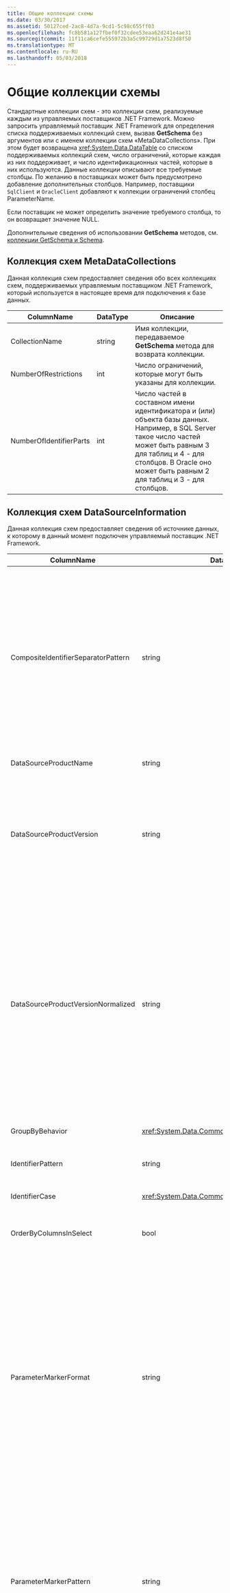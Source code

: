 ```yaml
---
title: Общие коллекции схемы
ms.date: 03/30/2017
ms.assetid: 50127ced-2ac8-4d7a-9cd1-5c98c655ff03
ms.openlocfilehash: fc8b581a127fbef0f32cdee53eaa62d241e4ae31
ms.sourcegitcommit: 11f11ca6cefe555972b3a5c99729d1a7523d8f50
ms.translationtype: MT
ms.contentlocale: ru-RU
ms.lasthandoff: 05/03/2018
---
```

# <a name="common-schema-collections"></a>Общие коллекции схемы
Стандартные коллекции схем - это коллекции схем, реализуемые каждым из управляемых поставщиков .NET Framework. Можно запросить управляемый поставщик .NET Framework для определения списка поддерживаемых коллекций схем, вызвав **GetSchema** без аргументов или с именем коллекции схем «MetaDataCollections». При этом будет возвращена <xref:System.Data.DataTable> со списком поддерживаемых коллекций схем, число ограничений, которые каждая из них поддерживает, и число идентификационных частей, которые в них используются. Данные коллекции описывают все требуемые столбцы. По желанию в поставщиках может быть предусмотрено добавление дополнительных столбцов. Например, поставщики `SqlClient` и `OracleClient` добавляют к коллекции ограничений столбец ParameterName.  
  
 Если поставщик не может определить значение требуемого столбца, то он возвращает значение NULL.  
  
 Дополнительные сведения об использовании **GetSchema** методов, см. [коллекции GetSchema и Schema](../../../../docs/framework/data/adonet/getschema-and-schema-collections.md).  
  
## <a name="metadatacollections"></a>Коллекция схем MetaDataCollections  
 Данная коллекция схем предоставляет сведения обо всех коллекциях схем, поддерживаемых управляемым поставщиком .NET Framework, который используется в настоящее время для подключения к базе данных.  
  
|ColumnName|DataType|Описание|  
|----------------|--------------|-----------------|  
|CollectionName|string|Имя коллекции, передаваемое **GetSchema** метода для возврата коллекции.|  
|NumberOfRestrictions|int|Число ограничений, которые могут быть указаны для коллекции.|  
|NumberOfIdentifierParts|int|Число частей в составном имени идентификатора и (или) объекта базы данных. Например, в SQL Server такое число частей может быть равным 3 для таблиц и 4 - для столбцов. В Oracle оно может быть равным 2 для таблиц и 3 - для столбцов.|  
  
## <a name="datasourceinformation"></a>Коллекция схем DataSourceInformation  
 Данная коллекция схем предоставляет сведения об источнике данных, к которому в данный момент подключен управляемый поставщик .NET Framework.  
  
|ColumnName|DataType|Описание|  
|----------------|--------------|-----------------|  
|CompositeIdentifierSeparatorPattern|string|Регулярное выражение служит для согласования составных разделителей в составном идентификаторе. Например «\\.» (для SQL Server) или «@&#124;\\.» (для Oracle).<br /><br /> Составной идентификатор является обычно, для чего используется имя объекта базы данных, например: pubs.dbo.authors или pubs@dbo.authors.<br /><br /> Для SQL Server использовать регулярное выражение «\\.». Для OracleClient следует использовать «@&#124;\\.».<br /><br /> Для ODBC следует использовать Catalog_name_seperator.<br /><br /> Для OLE DB следует использовать DBLITERAL_CATALOG_SEPARATOR или DBLITERAL_SCHEMA_SEPARATOR.|  
|DataSourceProductName|string|Имя продукта, доступ к которому обеспечивается поставщиком, например «Oracle» или «SQLServer».|  
|DataSourceProductVersion|string|Версия продукта, доступ к которому обеспечивается поставщиком, в собственном формате источников данных, а не в формате Microsoft.<br /><br /> В некоторых случаях DataSourceProductVersion и DataSourceProductVersionNormalized будут иметь одно значение. В случае OLE DB и ODBC эти значения всегда одинаковы, поскольку они сопоставляются с одним и тем же вызовом функции в собственном API-интерфейсе.|  
|DataSourceProductVersionNormalized|string|Нормализованная версия для источника данных, позволяющая провести ее сравнение с помощью функции `String.Compare()`. Данный формат является согласованным для всех версий поставщика, что позволяет исключить появление обозначения версии 10 между обозначениями версий 1 и 2 после сортировки.<br /><br /> Например поставщик Oracle использует формат «nn.nn.nn.nn.nn» для нормализованной версии, что приводит к источнику данных Oracle 8i возвращает значение «08.01.07.04.01»». SQL Server используется обычный формат Майкрософт «nn.nn.nnnn».<br /><br /> В некоторых случаях DataSourceProductVersion и DataSourceProductVersionNormalized будут иметь одно значение. В случае OLE DB и ODBC эти значения всегда одинаковы, поскольку они сопоставляются с одним и тем же вызовом функции в собственном API-интерфейсе.|  
|GroupByBehavior|<xref:System.Data.Common.GroupByBehavior>|Задает связь между столбцами в предложении GROUP BY и неагрегатными столбцами в списке выбора.|  
|IdentifierPattern|string|Регулярное выражение, которое согласуется с идентификатором или имеет совпадающее с ним значение. Например, «[A-Za-z0-9_#$]».|  
|IdentifierCase|<xref:System.Data.Common.IdentifierCase>|Определяет, обрабатываются ли идентификаторы, не заключенные в кавычки, с учетом регистра.|  
|OrderByColumnsInSelect|bool|Указывает, должны ли столбцы в предложении ORDER BY быть в списке выбора. Значение true определяет, что они должны находиться в списке выбора, значение false указывает обратное.|  
|ParameterMarkerFormat|string|Строка форматирования, представляющая способ форматирования параметра.<br /><br /> Если именованные параметры поддерживаются источником данных, первый местозаполнитель в этой строке должен находиться в позиции форматирования имени параметра.<br /><br /> Например, если источник данных ожидает получения параметров с именем и с префиксом ":" это было бы «:{0}». При форматировании с именем параметра «p1» итоговая строка будет иметь вид «:p1».<br /><br /> Если источник данных ожидает получения параметров с префиксом "@", но имена уже содержат их, это будет "{0}" и результатом форматирования параметра с именем «@p1«просто будет»@p1».<br /><br /> Для источников данных, не именованных параметров ожидается использование "?" символ, строка формата может быть указана как просто "?", что приводит к пропуску имени параметра. Для OLE DB возвращается символ «?».|  
|ParameterMarkerPattern|string|Регулярное выражение, соответствующее маркеру параметра. Оно будет иметь значение, совпадающее с именем параметра (если таковое имеется).<br /><br /> Например, если поддерживаются именованные параметры с начальным символом «@», включаемым в имя параметра, то выражение будет иметь вид «(@[A-Za-z0-9_$#]*)».<br /><br /> Тем не менее если именованные параметры поддерживаются с ":" как начальным символом и он не является частью имени параметра, это может быть: «: ([A-Za-z0-9_$ #]\*)».<br /><br /> Разумеется, если источник данных не поддерживает именованные параметры, выражением будет просто «?».|  
|ParameterNameMaxLength|int|Максимальная длина имени параметра в символах. В среде Visual Studio принято предположение, что в случае поддержки имен параметров минимальным значением максимальной длины будет 30 символов.<br /><br /> Если источник данных не поддерживает именованные параметры, это свойство возвращает ноль.|  
|ParameterNamePattern|string|Регулярное выражение, соответствующее действительным именам параметров. Для различных источников данных применяются разные правила использования символов в именах параметров.<br /><br /> В среде Visual Studio принято предположение, что в случае поддержки имен параметров символы «\p{Lu}\p{Ll}\p{Lt}\p{Lm}\p{Lo}\p{Nl}\p{Nd}» являются минимальным поддерживаемым набором символов, действительных для имен параметров.|  
|QuotedIdentifierPattern|string|Регулярное выражение, соответствующее идентификатору, заключенному в кавычки, и имеющее значение идентификатора без кавычек. Например, если в источнике данных используются двойные кавычки для определения идентификаторов, заключенных в кавычки, это будет: «(([^\\"]&#124;\\"\\") *)».|  
|QuotedIdentifierCase|<xref:System.Data.Common.IdentifierCase>|Определяет, обрабатываются ли заключенные в кавычки идентификаторы с учетом регистра.|  
|StatementSeparatorPattern|string|Регулярное выражение, соответствующее разделителю инструкций.|  
|StringLiteralPattern|string|Регулярное выражение, соответствующее строковому литералу, и имеющее одинаковое с ним значение. Например, если в источнике данных используются одинарные кавычки для определения строк, это будет: «('([^']&#124;'') * ")»"|  
|SupportedJoinOperators|<xref:System.Data.Common.SupportedJoinOperators>|Указывает, какие типы инструкций соединения SQL поддерживаются источником данных.|  
  
## <a name="datatypes"></a>DataTypes  
 Данная коллекция схем предоставляет сведения о типах данных, поддерживаемых базой данных, к которой в данный момент подключен управляемый поставщик .NET Framework.  
  
|ColumnName|DataType|Описание|  
|----------------|--------------|-----------------|  
|TypeName|string|Имя типа данных, зависящего от поставщика.|  
|ProviderDbType|int|Значение типа, зависящего от поставщика, которое можно использовать при задании типа параметра. Например, SqlDbType.Money или OracleType.Blob.|  
|ColumnSize|long|Значение длины нечислового столбца или параметра, которое относится либо к максимуму, либо к длине, определенной поставщиком для этого типа.<br /><br /> Для символьных данных это максимальная или определенная длина в единицах, заданных источником данных. В Oracle для символьных данных некоторых типов применяется такой принцип, что вначале указывается длина, а затем - действительный размер хранения. Указывается длина в единицах только для Oracle.<br /><br /> Для типов данных даты-времени это длина строки представления (при условии использования максимально допустимой точности компонента с определением долей секунды).<br /><br /> Если типа данных является числовым, это верхняя граница максимальной точности типа данных.|  
|CreateFormat|string|Строка форматирования, представляющая способ добавления данного столбца в инструкцию описания данных, например CREATE TABLE. Каждый элемент массива CreateParameter должен быть представлен в строке форматирования так называемым «маркером параметра».<br /><br /> Например, тип данных DECIMAL в SQL требует указания точности и масштаба. В этом случае строка формата будет «DECIMAL ({0},{1})».|  
|CreateParameters|string|Параметры создания, которые необходимо указать при создании столбца данных этого типа. Каждый параметр создания перечисляется в строке с разделением запятыми в порядке указания параметров.<br /><br /> Например, тип данных DECIMAL в SQL требует указания точности и масштаба. В этом случае параметры создания должны содержать строку «точность, масштаб».<br /><br /> В тексте команды для создания столбца DECIMAL с точностью 10 и масштабом 2 значение столбца CreateFormat может быть ДЕСЯТИЧНЫМ ({0},{1})» и полной спецификацией типа будет иметь вид «Decimal(10,2)».|  
|DataType|string|Имя типа данных платформы .NET Framework.|  
|IsAutoincrementable|bool|true. Значения данных этого типа могут быть заданы с автоматическим приращением.<br /><br /> false. Значения данных этого типа не могут быть заданы с автоматическим приращением.<br /><br /> Обратите внимание, что определяется лишь возможность, что столбцы этого типа данных могут быть заданы с автоматическим приращением, а не то, что все столбцы этого типа имеют автоматическое приращение.|  
|IsBestMatch|bool|true. Данные этого типа выбираются с учетом наилучшего соответствия между типами данных хранилища данных и типом данных .NET Framework, определяемым значением в столбце DataType.<br /><br /> false. Данные этого типа не выбираются с учетом наилучшего соответствия.<br /><br /> Для каждого набора строк, в которых значение столбца DataType одинаково, столбцу IsBestMatch присваивается значение true только в одной строке.|  
|IsCaseSensitive|bool|true. Данные этого типа являются символьными и задаются с учетом регистра.<br /><br /> false. Данные этого типа не являются символьными, или в них не учитывается регистр.|  
|IsFixedLength|bool|true. Столбцы данных этого типа, созданные с помощью языка DDL, будут иметь фиксированную длину.<br /><br /> false. Столбцы данных этого типа, созданные с помощью языка DDL, будут иметь переменную длину.<br /><br /> DBNull.Value. Неизвестно, с каким столбцом поставщик сопоставит это поле - со столбцом фиксированной длины или переменной длины.|  
|IsFixedPrecisionScale|bool|true. Данные этого типа имеют фиксированные точность и масштаб.<br /><br /> false. Данные этого типа не имеют фиксированной точности и масштаба.|  
|IsLong|bool|true. Данные этого типа содержат данные очень большой длины. Определение данных очень большой длины зависит от поставщика.<br /><br /> false. Данные этого типа не содержат данные очень большой длины.|  
|IsNullable|bool|true. Данные этого типа допускают значения NULL.<br /><br /> false. Данные этого типа не допускают значения NULL.<br /><br /> DBNull.Value. Неизвестно, допускают ли данные этого типа значения NULL.|  
|IsSearchable|bool|true. Данные этого типа могут использоваться в предложении WHERE с любым оператором, за исключением предиката LIKE.<br /><br /> false. Данные этого типа не могут использоваться в предложении WHERE ни с одним оператором, за исключением предиката LIKE.|  
|IsSearchableWithLike|bool|true. Данные этого типа могут использоваться с предикатом LIKE.<br /><br /> false. Данные этого типа не могут использоваться с предикатом LIKE.|  
|IsUnsigned|bool|true. Данные этого типа являются беззнаковыми.<br /><br /> false. Данные этого типа представляют собой данные со знаком.<br /><br /> DBNull.Value. Значение неприменимо для типа данных.|  
|MaximumScale|short|Если индикатор типа является числовым типом, то он обозначает максимально допустимое число десятичных знаков после запятой. В противном случае это DBNull.Value.|  
|MinimumScale|short|Если индикатор типа является числовым типом, то он обозначает минимально допустимое число десятичных знаков после запятой. В противном случае это DBNull.Value.|  
|IsConcurrencyType|bool|true. Данные этого типа обновляются базой данных при каждом изменении строки, а текущее значение столбца отличается от всех предыдущих значений.<br /><br /> false. Данные этого типа не обновляются базой данных при каждом изменении строки.<br /><br /> DBNull.Value. База данных не поддерживает данные этого типа.|  
|IsLiteralSupported|bool|true. Данные этого типа могут быть выражены в виде литерала.<br /><br /> false. Данные этого типа не могут быть выражены в виде литерала.|  
|LiteralPrefix|string|К заданному литералу применяется префикс.|  
|LiteralSuffix|string|К заданному литералу применяется суффикс.|  
|NativeDataType|Строковое|NativeDataType представляет собой столбец OLE DB, который служит для обеспечения доступа к данным типа OLE DB.|  
  
## <a name="restrictions"></a>Ограничения  
 Данная коллекция схем предоставляет сведения об ограничениях, поддерживаемых управляемым поставщиком .NET Framework, который в данный момент подключен к базе данных.  
  
|ColumnName|DataType|Описание|  
|----------------|--------------|-----------------|  
|CollectionName|string|Имя коллекции, к которой применяются эти ограничения.|  
|RestrictionName|string|Имя ограничения в коллекции.|  
|RestrictionDefault|string|Не обрабатывается.|  
|RestrictionNumber|int|Фактическое расположение в коллекциях тех ограничений, к которым относится данное конкретное ограничение.|  
  
## <a name="reservedwords"></a>ReservedWords  
 Данная коллекция схем предоставляет сведения о словах, резервируемых базой данных, с которой в данный момент соединен управляемый поставщик .NET Framework.  
  
|ColumnName|DataType|Описание|  
|----------------|--------------|-----------------|  
|ReservedWord|string|Поставщика зарезервированным словом.|  
  
## <a name="see-also"></a>См. также  
 [Извлечение сведений о схеме базы данных](../../../../docs/framework/data/adonet/retrieving-database-schema-information.md)  
 [Коллекции GetSchema и Schema](../../../../docs/framework/data/adonet/getschema-and-schema-collections.md)  
 [Центр разработчиков наборов данных и управляемых поставщиков ADO.NET](http://go.microsoft.com/fwlink/?LinkId=217917)
